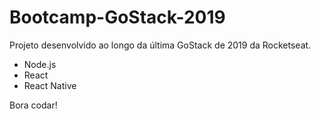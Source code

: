 # Bootcamp-GoStack-2019
Projeto desenvolvido ao longo da última GoStack de 2019 da Rocketseat.

- Node.js
- React 
- React Native

Bora codar!
